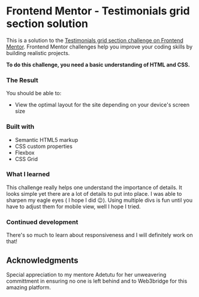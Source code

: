 # Frontend Mentor - Testimonials grid section solution

This is a solution to the [Testimonials grid section challenge on Frontend Mentor](https://www.frontendmentor.io/challenges/testimonials-grid-section-Nnw6J7Un7). Frontend Mentor challenges help you improve your coding skills by building realistic projects.

**To do this challenge, you need a basic understanding of HTML and CSS.**

### The Result

You should be able to:

- View the optimal layout for the site depending on your device's screen size

### Built with

- Semantic HTML5 markup
- CSS custom properties
- Flexbox
- CSS Grid

### What I learned

This challenge really helps one understand the importance of details. It looks simple yet there are a lot of details to put into place. I was able to sharpen my eagle eyes ( I hope I did 😉). Using multiple divs is fun until you have to adjust them for mobile view, well I hope I tried.

### Continued development

There's so much to learn about responsiveness and I will definitely work on that!

## Acknowledgments

Special appreciation to my mentore Adetutu for her unweavering committment in ensuring no one is left behind and to Web3bridge for this amazing platform.
